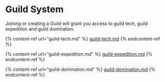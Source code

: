 # Guild System

Joining or creating a Guild will grant you access to guild tech, guild expedition and guild domination.

{% content-ref url="guild-tech.md" %}
[guild-tech.md](guild-tech.md)
{% endcontent-ref %}

{% content-ref url="guild-expedition.md" %}
[guild-expedition.md](guild-expedition.md)
{% endcontent-ref %}

{% content-ref url="guild-domination.md" %}
[guild-domination.md](guild-domination.md)
{% endcontent-ref %}

